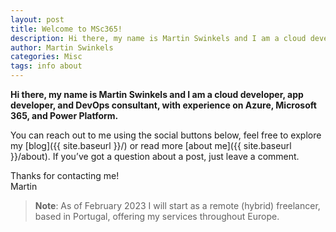 ```yaml
---
layout: post
title: Welcome to MSc365!
description: Hi there, my name is Martin Swinkels and I am a cloud developer, app developer, and DevOps consultant, with experience on Azure, Microsoft 365, and Power Platform.
author: Martin Swinkels
categories: Misc
tags: info about
---
```


**Hi there, my name is Martin Swinkels and I am a cloud developer, app developer, and DevOps consultant, with experience on Azure, Microsoft 365, and Power Platform.**

You can reach out to me using the social buttons below, feel free to explore my [blog]({{ site.baseurl }}/) or read more [about me]({{ site.baseurl }}/about). If you’ve got a question about a post, just leave a comment.

Thanks for contacting me!  
Martin

> **Note**: As of February 2023 I will start as a remote (hybrid) freelancer, based in Portugal, offering my services throughout Europe.

<!--
For more instructions head over to the [Jekyll Now repository](https://github.com/barryclark/jekyll-now) on GitHub.
-->
